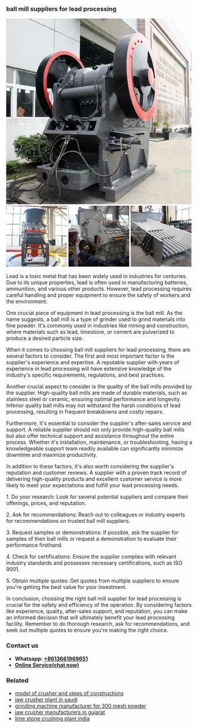 <h3>ball mill suppliers for lead processing</h3><img src='1702952896.jpg' alt=''><p>Lead is a toxic metal that has been widely used in industries for centuries. Due to its unique properties, lead is often used in manufacturing batteries, ammunition, and various other products. However, lead processing requires careful handling and proper equipment to ensure the safety of workers and the environment.</p><p>One crucial piece of equipment in lead processing is the ball mill. As the name suggests, a ball mill is a type of grinder used to grind materials into fine powder. It's commonly used in industries like mining and construction, where materials such as lead, limestone, or cement are pulverized to produce a desired particle size.</p><p>When it comes to choosing ball mill suppliers for lead processing, there are several factors to consider. The first and most important factor is the supplier's experience and expertise. A reputable supplier with years of experience in lead processing will have extensive knowledge of the industry's specific requirements, regulations, and best practices.</p><p>Another crucial aspect to consider is the quality of the ball mills provided by the supplier. High-quality ball mills are made of durable materials, such as stainless steel or ceramic, ensuring optimal performance and longevity. Inferior quality ball mills may not withstand the harsh conditions of lead processing, resulting in frequent breakdowns and costly repairs.</p><p>Furthermore, it's essential to consider the supplier's after-sales service and support. A reliable supplier should not only provide high-quality ball mills but also offer technical support and assistance throughout the entire process. Whether it's installation, maintenance, or troubleshooting, having a knowledgeable support team readily available can significantly minimize downtime and maximize productivity.</p><p>In addition to these factors, it's also worth considering the supplier's reputation and customer reviews. A supplier with a proven track record of delivering high-quality products and excellent customer service is more likely to meet your expectations and fulfill your lead processing needs.</p><p>1. Do your research: Look for several potential suppliers and compare their offerings, prices, and reputation.</p><p>2. Ask for recommendations: Reach out to colleagues or industry experts for recommendations on trusted ball mill suppliers.</p><p>3. Request samples or demonstrations: If possible, ask the supplier for samples of their ball mills or request a demonstration to evaluate their performance firsthand.</p><p>4. Check for certifications: Ensure the supplier complies with relevant industry standards and possesses necessary certifications, such as ISO 9001.</p><p>5. Obtain multiple quotes: Get quotes from multiple suppliers to ensure you're getting the best value for your investment.</p><p>In conclusion, choosing the right ball mill supplier for lead processing is crucial for the safety and efficiency of the operation. By considering factors like experience, quality, after-sales support, and reputation, you can make an informed decision that will ultimately benefit your lead processing facility. Remember to do thorough research, ask for recommendations, and seek out multiple quotes to ensure you're making the right choice.</p><h3>Contact us</h3><ul><li><strong>Whatsapp:&nbsp;<a href="https://wa.me/8613661969651">+8613661969651</a></strong></li><li><a href="https://swt.shibang-china.com/?git&amp;zhl&amp;ball mill suppliers for lead processing"><strong>Online Service(chat now)</strong></a></li></ul><h3>Related</h3><ul><li><a href='model of crusher and steps of constructions.md'>model of crusher and steps of constructions</a></li><li><a href='jaw crusher plant in saudi.md'>jaw crusher plant in saudi</a></li><li><a href='grinding machine manufacturer for 300 mesh powder.md'>grinding machine manufacturer for 300 mesh powder</a></li><li><a href='jaw crusher manufacturers in gujarat.md'>jaw crusher manufacturers in gujarat</a></li><li><a href='lime stone crushing plant india.md'>lime stone crushing plant india</a></li></ul>
